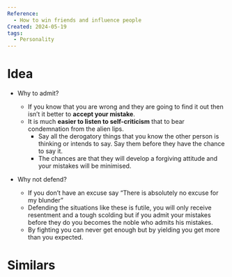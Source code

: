 ```yaml
---
Reference:
  - How to win friends and influence people
Created: 2024-05-19
tags:
  - Personality
---
```

# Idea

- Why to admit?
	- If you know that you are wrong and they are going to find it out then isn’t it better to **accept your mistake**. 
	- It is much **easier to listen to self-criticism** that to bear condemnation from the alien lips.
		- Say all the derogatory things that you know the other person is thinking or intends to say. Say them before they have the chance to say it. 
		- The chances are that they will develop a forgiving attitude and your mistakes will be minimised.
    
- Why not defend?
	- If you don’t have an excuse say “There is absolutely no excuse for my blunder”
	- Defending the situations like these is futile, you will only receive resentment and a tough scolding but if you admit your mistakes before they do you becomes the noble who admits his mistakes.
	- By fighting you can never get enough but by yielding you get more than you expected.

# Similars

